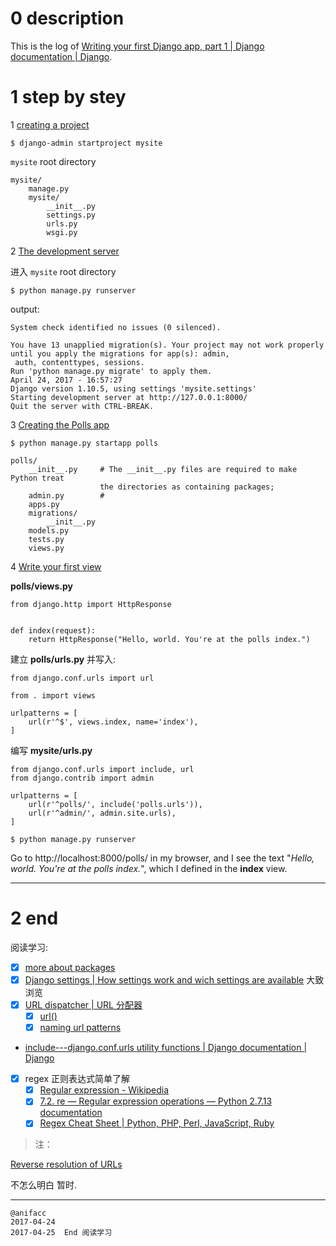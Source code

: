 # 0 description

This is the log of [Writing your first Django app, part 1 | Django documentation | Django](https://docs.djangoproject.com/en/1.10/intro/tutorial01/#url-argument-regex).

# 1 step by stey

1 [creating a project](https://docs.djangoproject.com/en/1.10/intro/tutorial01/#creating-a-project)

`$ django-admin startproject mysite`

`mysite` root directory

```
mysite/
    manage.py
    mysite/
        __init__.py
        settings.py
        urls.py
        wsgi.py
```

2 [The development server](https://docs.djangoproject.com/en/1.10/intro/tutorial01/#the-development-server)

进入 `mysite` root directory

`$ python manage.py runserver`

output:

```
System check identified no issues (0 silenced).

You have 13 unapplied migration(s). Your project may not work properly until you apply the migrations for app(s): admin,
 auth, contenttypes, sessions.
Run 'python manage.py migrate' to apply them.
April 24, 2017 - 16:57:27
Django version 1.10.5, using settings 'mysite.settings'
Starting development server at http://127.0.0.1:8000/
Quit the server with CTRL-BREAK.
```

3 [Creating the Polls app](https://docs.djangoproject.com/en/1.10/intro/tutorial01/#creating-the-polls-app)

`$ python manage.py startapp polls`

```
polls/
    __init__.py     # The __init__.py files are required to make Python treat 
                    the directories as containing packages; 
    admin.py        # 
    apps.py
    migrations/
        __init__.py
    models.py
    tests.py
    views.py
```

4 [Write your first view](https://docs.djangoproject.com/en/1.10/intro/tutorial01/#write-your-first-view)

**polls/views.py**

```
from django.http import HttpResponse


def index(request):
    return HttpResponse("Hello, world. You're at the polls index.")
```

建立 **polls/urls.py** 并写入:

```
from django.conf.urls import url

from . import views

urlpatterns = [
    url(r'^$', views.index, name='index'),
]
```

编写 **mysite/urls.py**

```
from django.conf.urls import include, url
from django.contrib import admin

urlpatterns = [
    url(r'^polls/', include('polls.urls')), 
    url(r'^admin/', admin.site.urls),
]
```

`$ python manage.py runserver` 

Go to http://localhost:8000/polls/ in my browser, and I see the text "*Hello, world. You're at the polls index.*", which I defined in the **index** view.

---

# 2 end

阅读学习:

- [x] [more about packages](https://docs.python.org/2.7/tutorial/modules.html#packages)
- [x] [Django settings | How settings work and wich settings are available](https://docs.djangoproject.com/en/1.10/topics/settings/) 大致浏览
- [x] [URL dispatcher | URL 分配器](https://docs.djangoproject.com/en/1.10/topics/http/urls/) 
    - [x] [url()](https://docs.djangoproject.com/en/1.10/ref/urls/#url)
    - [x] [naming url patterns](https://docs.djangoproject.com/en/1.10/topics/http/urls/#naming-url-patterns)
- [include---django.conf.urls utility functions | Django documentation | Django](https://docs.djangoproject.com/en/1.10/ref/urls/#include)
- [x] regex 正则表达式简单了解
    - [x] [Regular expression - Wikipedia](https://en.wikipedia.org/wiki/Regular_expression)
    - [x] [7.2. re — Regular expression operations — Python 2.7.13 documentation](https://docs.python.org/2.7/library/re.html#module-re)
    - [x] [Regex Cheat Sheet | Python, PHP, Perl, JavaScript, Ruby](http://regexcheatsheet.com/)

> 注：

[Reverse resolution of URLs](https://docs.djangoproject.com/en/1.10/topics/http/urls/#reverse-resolution-of-urls)

不怎么明白 暂时.

---

```
@anifacc
2017-04-24
2017-04-25  End 阅读学习
```